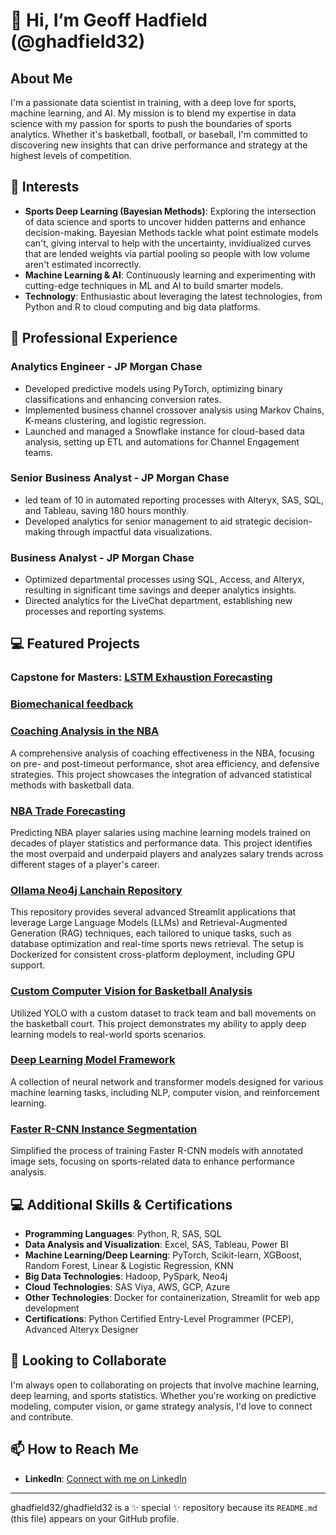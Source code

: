 # 👋 Hi, I’m Geoff Hadfield (@ghadfield32)

## About Me
I'm a passionate data scientist in training, with a deep love for sports, machine learning, and AI. My mission is to blend my expertise in data science with my passion for sports to push the boundaries of sports analytics. Whether it's basketball, football, or baseball, I'm committed to discovering new insights that can drive performance and strategy at the highest levels of competition.

## 👀 Interests
- **Sports Deep Learning (Bayesian Methods)**: Exploring the intersection of data science and sports to uncover hidden patterns and enhance decision-making. Bayesian Methods tackle what point estimate models can't, giving interval to help with the uncertainty, invidiualized curves that are lended weights via partial pooling so people with low volume aren't estimated incorrectly. 
- **Machine Learning & AI**: Continuously learning and experimenting with cutting-edge techniques in ML and AI to build smarter models.
- **Technology**: Enthusiastic about leveraging the latest technologies, from Python and R to cloud computing and big data platforms.


## 💼 Professional Experience
### Analytics Engineer - JP Morgan Chase
- Developed predictive models using PyTorch, optimizing binary classifications and enhancing conversion rates.
- Implemented business channel crossover analysis using Markov Chains, K-means clustering, and logistic regression.
- Launched and managed a Snowflake instance for cloud-based data analysis, setting up ETL and automations for Channel Engagement teams.

### Senior Business Analyst - JP Morgan Chase
- led team of 10 in automated reporting processes with Alteryx, SAS, SQL, and Tableau, saving 180 hours monthly.
- Developed analytics for senior management to aid strategic decision-making through impactful data visualizations.

### Business Analyst - JP Morgan Chase
- Optimized departmental processes using SQL, Access, and Alteryx, resulting in significant time savings and deeper analytics insights.
- Directed analytics for the LiveChat department, establishing new processes and reporting systems.

## 💻 Featured Projects
### Capstone for Masters: [LSTM Exhaustion Forecasting](https://github.com/ghadfield32/capstone4ds_template_IDC6940_Fatigue_Exhaustion_Time_Series_Forecasting)
### [Biomechanical feedback](https://github.com/ghadfield32/spl_freethrow_biomechanics_analysis_ml_prediction)

### [Coaching Analysis in the NBA](https://github.com/ghadfield32/coach_analysis)
A comprehensive analysis of coaching effectiveness in the NBA, focusing on pre- and post-timeout performance, shot area efficiency, and defensive strategies. This project showcases the integration of advanced statistical methods with basketball data.

### [NBA Trade Forecasting](https://nba-trade-analysis.streamlit.app/)
Predicting NBA player salaries using machine learning models trained on decades of player statistics and performance data. This project identifies the most overpaid and underpaid players and analyzes salary trends across different stages of a player's career.
### [Ollama Neo4j Lanchain Repository](https://github.com/ghadfield32/ollama_neo4j_networkx_llama3_app_exs)
This repository provides several advanced Streamlit applications that leverage Large Language Models (LLMs) and Retrieval-Augmented Generation (RAG) techniques, each tailored to unique tasks, such as database optimization and real-time sports news retrieval. The setup is Dockerized for consistent cross-platform deployment, including GPU support.

### [Custom Computer Vision for Basketball Analysis](https://github.com/ghadfield32/YOLO_exploration)
Utilized YOLO with a custom dataset to track team and ball movements on the basketball court. This project demonstrates my ability to apply deep learning models to real-world sports scenarios.

### [Deep Learning Model Framework](https://github.com/ghadfield32/Deep_learning)
A collection of neural network and transformer models designed for various machine learning tasks, including NLP, computer vision, and reinforcement learning.

### [Faster R-CNN Instance Segmentation](https://github.com/ghadfield32/torchrcnn_coco_roboflow)
Simplified the process of training Faster R-CNN models with annotated image sets, focusing on sports-related data to enhance performance analysis.

## 💻 Additional Skills & Certifications
- **Programming Languages**: Python, R, SAS, SQL
- **Data Analysis and Visualization**: Excel, SAS, Tableau, Power BI
- **Machine Learning/Deep Learning**: PyTorch, Scikit-learn, XGBoost, Random Forest, Linear & Logistic Regression, KNN
- **Big Data Technologies**: Hadoop, PySpark, Neo4j
- **Cloud Technologies**: SAS Viya, AWS, GCP, Azure
- **Other Technologies**: Docker for containerization, Streamlit for web app development
- **Certifications**: Python Certified Entry-Level Programmer (PCEP), Advanced Alteryx Designer

## 💞️ Looking to Collaborate
I'm always open to collaborating on projects that involve machine learning, deep learning, and sports statistics. Whether you're working on predictive modeling, computer vision, or game strategy analysis, I'd love to connect and contribute.

## 📫 How to Reach Me
- **LinkedIn**: [Connect with me on LinkedIn](https://www.linkedin.com/in/geoffhadfield32)

---

ghadfield32/ghadfield32 is a ✨ special ✨ repository because its `README.md` (this file) appears on your GitHub profile.
